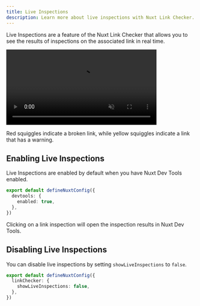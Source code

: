 ```yaml
---
title: Live Inspections
description: Learn more about live inspections with Nuxt Link Checker.
---
```


Live Inspections are a feature of the Nuxt Link Checker that allows you to see the results of inspections 
on the associated link in real time.

<video src="https://user-images.githubusercontent.com/5326365/257094687-84516191-0e0f-4606-a1c5-36ed85c35734.webm" data-canonical-src="https://user-images.githubusercontent.com/5326365/257094687-84516191-0e0f-4606-a1c5-36ed85c35734.webm" controls="controls" muted="muted" class="d-block rounded-bottom-2 border-top width-fit" style="max-height:640px; min-height: 200px">
  </video>

Red squiggles indicate a broken link, while yellow squiggles indicate a link that has a warning.

## Enabling Live Inspections

Live Inspections are enabled by default when you have Nuxt Dev Tools enabled.

```ts [nuxt.config.ts]
export default defineNuxtConfig({
  devtools: {
    enabled: true,
  },
})
```

Clicking on a link inspection will open the inspection results in Nuxt Dev Tools.

## Disabling Live Inspections

You can disable live inspections by setting `showLiveInspections` to `false`.

```ts [nuxt.config.ts]
export default defineNuxtConfig({
  linkChecker: {
    showLiveInspections: false,
  },
})
```


